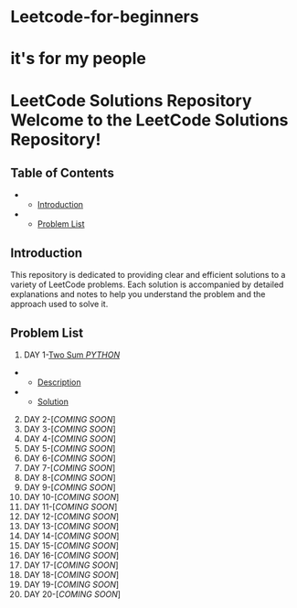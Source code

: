 # Leetcode-for-beginners
# it's for my people
# LeetCode Solutions Repository Welcome to the **LeetCode Solutions Repository**!

## Table of Contents 
- - [Introduction](#introduction)
- - [Problem List](#problem-list)

## Introduction 
This repository is dedicated to providing clear and efficient solutions to a variety of LeetCode problems. Each solution is accompanied by detailed explanations and notes to help you understand the problem and the approach used to solve it.

## Problem List 
1. DAY 1-[Two Sum *PYTHON*](https://leetcode.com/problems/two-sum/solutions/6206490/cracking-the-code-mastering-the-two-sum-tvdec)
- - [Description](https://leetcode.com/problems/two-sum/description/)
- - [Solution](https://github.com/Ayvak16122005/Leetcode-for-beginners/blob/main/DAY%201)

2. DAY 2-[*COMING SOON*]
3. DAY 3-[*COMING SOON*]
4. DAY 4-[*COMING SOON*]
5. DAY 5-[*COMING SOON*]
6. DAY 6-[*COMING SOON*]
7. DAY 7-[*COMING SOON*]
8. DAY 8-[*COMING SOON*]
9. DAY 9-[*COMING SOON*]
10. DAY 10-[*COMING SOON*]
11. DAY 11-[*COMING SOON*]
12. DAY 12-[*COMING SOON*]
13. DAY 13-[*COMING SOON*]
14. DAY 14-[*COMING SOON*]
15. DAY 15-[*COMING SOON*]
16. DAY 16-[*COMING SOON*]
17. DAY 17-[*COMING SOON*]
18. DAY 18-[*COMING SOON*]
19. DAY 19-[*COMING SOON*]
20. DAY 20-[*COMING SOON*]


